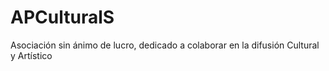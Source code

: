 # APCulturalS
Asociación sin ánimo de lucro, dedicado a colaborar en la difusión Cultural y Artístico
